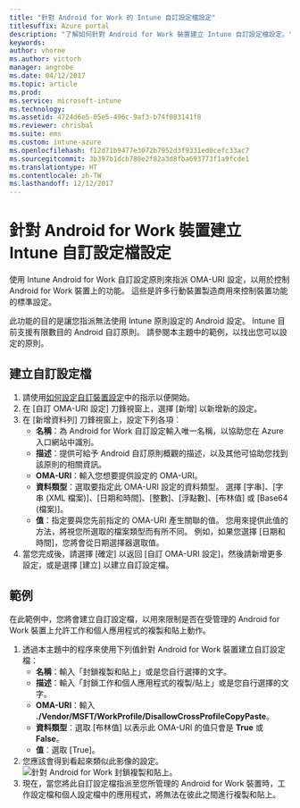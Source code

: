 ```yaml
---
title: "針對 Android for Work 的 Intune 自訂設定檔設定"
titlesuffix: Azure portal
description: "了解如何針對 Android for Work 裝置建立 Intune 自訂設定檔設定。"
keywords: 
author: vhorne
ms.author: victorh
manager: angrobe
ms.date: 04/12/2017
ms.topic: article
ms.prod: 
ms.service: microsoft-intune
ms.technology: 
ms.assetid: 4724d6e5-05e5-496c-9af3-b74f083141f8
ms.reviewer: chrisbal
ms.suite: ems
ms.custom: intune-azure
ms.openlocfilehash: f12d71b9477e3072b7952d3f9331ed0cefc33ac7
ms.sourcegitcommit: 3b397b1dcb780e2f82a3d8fba693773f1a9fcde1
ms.translationtype: HT
ms.contentlocale: zh-TW
ms.lasthandoff: 12/12/2017
---
```

# <a name="create-intune-custom-profile-settings-for-android-for-work-devices"></a>針對 Android for Work 裝置建立 Intune 自訂設定檔設定

使用 Intune Android for Work 自訂設定原則來指派 OMA-URI 設定，以用於控制 Android for Work 裝置上的功能。 這些是許多行動裝置製造商用來控制裝置功能的標準設定。

此功能的目的是讓您指派無法使用 Intune 原則設定的 Android 設定。 Intune 目前支援有限數目的 Android 自訂原則。 請參閱本主題中的範例，以找出您可以設定的原則。

## <a name="create-a-custom-profile"></a>建立自訂設定檔

1. 請使用[如何設定自訂裝置設定](custom-settings-configure.md)中的指示以便開始。
2. 在 [自訂 OMA-URI 設定] 刀鋒視窗上，選擇 [新增] 以新增新的設定。
3. 在 [新增資料列] 刀鋒視窗上，設定下列各項︰
    - **名稱**：為 Android for Work 自訂設定輸入唯一名稱，以協助您在 Azure 入口網站中識別。
    - **描述**：提供可給予 Android 自訂原則概觀的描述，以及其他可協助您找到該原則的相關資訊。
    - **OMA-URI**：輸入您想要提供設定的 OMA-URI。
    - **資料類型**：選取要指定此 OMA-URI 設定的資料類型。 選擇 [字串]、[字串 (XML 檔案)]、[日期和時間]、[整數]、[浮點數]、[布林值] 或 [Base64 (檔案)]。
    - **值**：指定要與您先前指定的 OMA-URI 產生關聯的值。 您用來提供此值的方法，將視您所選取的檔案類型而有所不同。 例如，如果您選擇 [日期和時間]，您將會從日期選擇器選取值。
4. 當您完成後，請選擇 [確定] 以返回 [自訂 OMA-URI 設定]，然後請新增更多設定，或是選擇 [建立] 以建立自訂設定檔。


## <a name="example"></a>範例

在此範例中，您將會建立自訂設定檔，以用來限制是否在受管理的 Android for Work 裝置上允許工作和個人應用程式的複製和貼上動作。

1. 透過本主題中的程序來使用下列值針對 Android for Work 裝置建立自訂設定檔：
    - **名稱**：輸入「封鎖複製和貼上」或是您自行選擇的文字。
    - **描述**：輸入「封鎖工作和個人應用程式的複製/貼上」或是您自行選擇的文字。
    - **OMA-URI**：輸入 **./Vendor/MSFT/WorkProfile/DisallowCrossProfileCopyPaste**。
    - **資料類型**：選取 [布林值] 以表示此 OMA-URI 的值只會是 **True** 或 **False**。
    - **值**︰選取 [True]。
2. 您應該會得到看起來類似此影像的設定。
![針對 Android for Work 封鎖複製和貼上](./media/custom-policy-afw-copy-paste.png)。
3. 現在，當您將此自訂設定檔指派至您所管理的 Android for Work 裝置時，工作設定檔和個人設定檔中的應用程式，將無法在彼此之間進行複製和貼上。